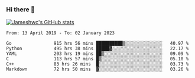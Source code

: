 ### Hi there 👋

[![Jameshwc's GitHub stats](https://github-readme-stats.vercel.app/api?username=jameshwc)](https://github.com/anuraghazra/github-readme-stats)

<!--START_SECTION:waka-->

```text
From: 13 April 2019 - To: 02 January 2023

Go                915 hrs 56 mins ██████████▒░░░░░░░░░░░░░░   40.97 %
Python            495 hrs 38 mins █████▓░░░░░░░░░░░░░░░░░░░   22.17 %
YAML              203 hrs 19 mins ██▒░░░░░░░░░░░░░░░░░░░░░░   09.09 %
C                 113 hrs 57 mins █▒░░░░░░░░░░░░░░░░░░░░░░░   05.10 %
C++               83 hrs 26 mins  █░░░░░░░░░░░░░░░░░░░░░░░░   03.73 %
Markdown          72 hrs 50 mins  ▓░░░░░░░░░░░░░░░░░░░░░░░░   03.26 %
```

<!--END_SECTION:waka-->